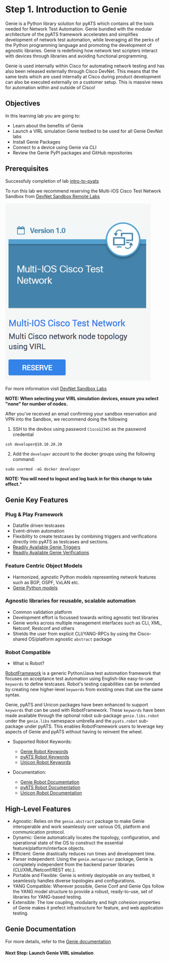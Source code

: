 # Step 1. Introduction to Genie


Genie is a Python library solution for pyATS which contains all the tools needed for Network Test Automation. Genie bundled with the modular architecture of the pyATS framework accelerates and simplifies development of network test automation, while leveraging all the perks of the Python programming language and promoting the development of agnostic libraries. Genie is redefining how network test scripters interact with devices through libraries and avoiding functional programming.

Genie is used internally within Cisco for automating network testing and has also been released externally through Cisco DevNet. This means that the same tests which are used internally at Cisco during product development can also be executed externally on a customer setup. This is massive news for automation within and outside of Cisco!


## Objectives

In this learning lab you are going to:

* Learn about the benefits of Genie
* Launch a VIRL simulation Genie testbed to be used for all Genie DevNet labs
* Install Genie Packages
* Connect to a device using Genie via CLI
* Review the Genie PyPI packages and GitHub repositories


## Prerequisites

Successfuly completion of lab [intro-to-pyats](https://github.com/CiscoDevNet/pyats-labs/tree/master/labs/intro-to-pyats)

To run this lab we recommend reserving the Multi-IOS Cisco Test Network Sandbox from [DevNet Sandbox Remote Labs](https://devnetsandbox.cisco.com/RM/Topology)

![](./assets/images/sandboxtile.png)

For more information visit [DevNet Sandbox Labs](https://developer.cisco.com/site/sandbox/)

**NOTE: When selecting your VIRL simulation devices, ensure you select "none" for number of nodes.**

After you've received an email confirming your sandbox reservation and VPN into the Sandbox, we recommend doing the following

1. SSH to the devbox using password `C1sco12345` as the password credential

```
ssh developer@10.10.20.20
```

2. Add the `developer` account to the docker groups using the following command:

```
sudo usermod -aG docker developer
```

**NOTE: You will need to logout and log back in for this change to take effect.***


## Genie Key Features

### Plug & Play Framework

* Datafile driven testcases
* Event-driven automation
* Flexibility to create testcases by combining triggers and verifications directly into pyATS as testcases and sections.
* [Readily Available Genie Triggers](https://pubhub.devnetcloud.com/media/pyats-packages/docs/genie/genie_libs/#/triggers)
* [Readily Available Genie Verifications](https://pubhub.devnetcloud.com/media/pyats-packages/docs/genie/genie_libs/#/verifications)

### Feature Centric Object Models

* Harmonized, agnostic Python models representing network features such as BGP, OSPF, VxLAN etc.
* [Genie Python models](https://pubhub.devnetcloud.com/media/pyats-packages/docs/genie/genie_libs/#/models)

### Agnostic libraries for reusable, scalable automation

* Common validation platform
* Development effort is focussed towards writing agnostic test libraries
* Genie works across multiple management interfaces such as CLI, XML, Netconf, Restconf and others
* Shields the user from explicit CLI/YANG-RPCs by using the Cisco-shared OS/platform agnostic `abstract` package

### Robot Compatible

* What is Robot?

[RobotFramework](http://robotframework.org/) is a generic Python/Java test automation framework that focuses on acceptance test automation using English-like easy-to-use `keywords` to define testcases. Robot's testing capabilities can be extended by creating new higher-level `keywords` from existing ones that use the same syntax.

Genie, pyATS and Unicon packages have been enhanced to support `keywords` that can be used with RobotFramework. These `keywords` have been made available through the optional robot sub-package `genie.libs.robot` under the `genie.libs` namespace umbrella and the `pyats.robot` sub-package under pyATS. This enables RobotFramework users to leverage key aspects of Genie and pyATS without having to reinvent the wheel.

* Supported Robot Keywords:
	- [Genie Robot Keywords](https://pubhub.devnetcloud.com/media/pyats-packages/docs/genie/robot.html)
	- [pyATS Robot Keywords](https://pubhub.devnetcloud.com/media/pyats/docs/robot.html)
	- [Unicon Robot Keywords](https://pubhub.devnetcloud.com/media/pyats-packages/docs/unicon/robot.html)

* Documentation:
	- [Genie Robot Documentation](https://pubhub.devnetcloud.com/media/pyats-packages/docs/genie/robot/index.html)
	- [pyATS Robot Documentation](https://pubhub.devnetcloud.com/media/pyats/docs/robot/index.html)
	- [Unicon Robot Documentation](https://pubhub.devnetcloud.com/media/pyats-packages/docs/unicon/robot/index.html)


## High-Level Features

* Agnostic: Relies on the `genie.abstract` package to make Genie interoperable and work seamlessly over various OS, platform and communication protocol.
* Dynamic: Genie automatically locates the topology, configuration, and operational state of the OS to construct the essential feature/platform/interface objects.
* Efficient: Genie drastically reduces run times and development time.
* Parser independent: Using the `genie.metaparser` package, Genie is completely independent from the backend parser libraries (CLI/XML/Netconf/REST etc.).
* Portable and Flexible: Genie is entirely deployable on any testbed, it seamlessly handles diverse topologies and configurations.
* YANG Compatible: Wherever possible, Genie Conf and Genie Ops follow the YANG model structure to provide a robust, ready-to-use, set of libraries for YANG-based testing.
* Extensible: The low coupling, modularity and high cohesion properties of Genie makes it prefect infrastructure for feature, and web application testing.


## Genie Documentation

For more details, refer to the [Genie documentation](https://pubhub.devnetcloud.com/media/pyats-packages/docs/genie/index.html)


#### Next Step: Launch Genie VIRL simulation
